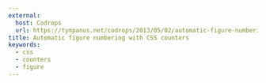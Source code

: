```yaml
---
external:
  host: Codrops
  url: https://tympanus.net/codrops/2013/05/02/automatic-figure-numbering-with-css-counters/
title: Automatic figure numbering with CSS counters
keywords:
  - css
  - counters
  - figure
---
```

